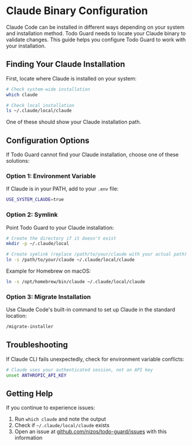 # Claude Binary Configuration

Claude Code can be installed in different ways depending on your system and installation method.
Todo Guard needs to locate your Claude binary to validate changes. This guide helps you configure Todo Guard to work with your installation.

## Finding Your Claude Installation

First, locate where Claude is installed on your system:

```bash
# Check system-wide installation
which claude

# Check local installation
ls ~/.claude/local/claude
```

One of these should show your Claude installation path.

## Configuration Options

If Todo Guard cannot find your Claude installation, choose one of these solutions:

### Option 1: Environment Variable

If Claude is in your PATH, add to your `.env` file:

```bash
USE_SYSTEM_CLAUDE=true
```

### Option 2: Symlink

Point Todo Guard to your Claude installation:

```bash
# Create the directory if it doesn't exist
mkdir -p ~/.claude/local

# Create symlink (replace /path/to/your/claude with your actual path)
ln -s /path/to/your/claude ~/.claude/local/claude
```

Example for Homebrew on macOS:

```bash
ln -s /opt/homebrew/bin/claude ~/.claude/local/claude
```

### Option 3: Migrate Installation

Use Claude Code's built-in command to set up Claude in the standard location:

```bash
/migrate-installer
```

## Troubleshooting

If Claude CLI fails unexpectedly, check for environment variable conflicts:

```bash
# Claude uses your authenticated session, not an API key
unset ANTHROPIC_API_KEY
```

## Getting Help

If you continue to experience issues:

1. Run `which claude` and note the output
2. Check if `~/.claude/local/claude` exists
3. Open an issue at [github.com/nizos/todo-guard/issues](https://github.com/nizos/todo-guard/issues) with this information

